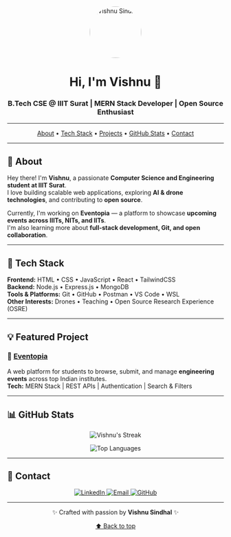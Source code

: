 <div align="center" id="top">
  <img src="https://github.com/VishnuSindhal.png" width="120" alt="Vishnu Sindhal" style="border-radius: 50%" />
</div>

<div align="center">
  <h1>Hi, I'm Vishnu 👋</h1>
  <h3>B.Tech CSE @ IIIT Surat | MERN Stack Developer | Open Source Enthusiast</h3>
</div>

---

<p align="center">
  <a href="#about">About</a> •
  <a href="#tech-stack">Tech Stack</a> •
  <a href="#projects">Projects</a> •
  <a href="#github-stats">GitHub Stats</a> •
  <a href="#contact">Contact</a>
</p>

---

## 🧭 About

Hey there! I'm **Vishnu**, a passionate **Computer Science and Engineering student at IIIT Surat**.  
I love building scalable web applications, exploring **AI & drone technologies**, and contributing to **open source**.

Currently, I'm working on **Eventopia** — a platform to showcase **upcoming events across IIITs, NITs, and IITs**.  
I'm also learning more about **full-stack development, Git, and open collaboration**.

---

## 🚀 Tech Stack

**Frontend:** HTML • CSS • JavaScript • React • TailwindCSS  
**Backend:** Node.js • Express.js • MongoDB  
**Tools & Platforms:** Git • GitHub • Postman • VS Code • WSL  
**Other Interests:** Drones • Teaching • Open Source Research Experience (OSRE)  

---

## 💡 Featured Project

### 🎉 [Eventopia](#)
A web platform for students to browse, submit, and manage **engineering events** across top Indian institutes.  
**Tech:** MERN Stack | REST APIs | Authentication | Search & Filters  

---

## 📊 GitHub Stats

<p align="center">
  <img src="https://github-readme-streak-stats.herokuapp.com/?user=VishnuSindhal&theme=react&hide_border=true" alt="Vishnu's Streak" />
</p>

<p align="center">
  <img src="https://github-readme-stats.vercel.app/api/top-langs/?username=VishnuSindhal&layout=compact&theme=react&hide_border=true" alt="Top Languages" />
</p>

---

## 🤝 Contact

<p align="center">
  <a href="https://www.linkedin.com/in/vishnu-sindhal" target="_blank">
    <img src="https://img.shields.io/badge/LinkedIn-0A66C2?logo=linkedin&logoColor=white" alt="LinkedIn"/>
  </a>
  <a href="mailto:vishnusindhal@gmail.com" target="_blank">
    <img src="https://img.shields.io/badge/Gmail-D14836?logo=gmail&logoColor=white" alt="Email"/>
  </a>
  <a href="https://github.com/VishnuSindhal" target="_blank">
    <img src="https://img.shields.io/badge/GitHub-181717?logo=github&logoColor=white" alt="GitHub"/>
  </a>
</p>

---

<p align="center">✨ Crafted with passion by <b>Vishnu Sindhal</b> ✨</p>

<a href="#top"><p align="center">⬆ Back to top</p></a>
